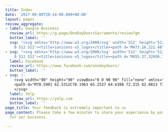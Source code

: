 ```yaml
---
title: Index
date: '2017-09-08T20:14:00.000+00:00'
layout: pages
review_aggregate:
- label: Google Business
  review_url: https://g.page/OneDayDoorsSacramento/review?gm
  button_label: ''
  svg: "<svg xmlns='http://www.w3.org/2000/svg' width='512' height='512' viewBox='0
    0 512 512'><title>ionicons-v5_logos</title><path d='M473.16,221.48l-2.26-9.59H262.46v88.22H387c-12.93,61.4-72.93,93.72-121.94,93.72-35.66,0-73.25-15-98.13-39.11a140.08,140.08,0,0,1-41.8-98.88c0-37.16,16.7-74.33,41-98.78s61-38.13,97.49-38.13c41.79,0,71.74,22.19,82.94,32.31l62.69-62.36C390.86,72.72,340.34,32,261.6,32h0c-60.75,0-119,23.27-161.58,65.71C58,139.5,36.25,199.93,36.25,256S56.83,369.48,97.55,411.6C141.06,456.52,202.68,480,266.13,480c57.73,0,112.45-22.62,151.45-63.66,38.34-40.4,58.17-96.3,58.17-154.9C475.75,236.77,473.27,222.12,473.16,221.48Z'/></svg>"
- svg: "<svg xmlns='http://www.w3.org/2000/svg' width='512' height='512' viewBox='0
    0 512 512'><title>ionicons-v5_logos</title><path d='M455.27,32H56.73A24.74,24.74,0,0,0,32,56.73V455.27A24.74,24.74,0,0,0,56.73,480H256V304H202.45V240H256V189c0-57.86,40.13-89.36,91.82-89.36,24.73,0,51.33,1.86,57.51,2.68v60.43H364.15c-28.12,0-33.48,13.3-33.48,32.9V240h67l-8.75,64H330.67V480h124.6A24.74,24.74,0,0,0,480,455.27V56.73A24.74,24.74,0,0,0,455.27,32Z'/></svg>"
  label: Facebook
  review_url: https://www.facebook.com/onedaydoors/
  button_label: ''
- svg: |-
    <svg width="90" height="90" viewBox="0 0 90 90" fill="none" xmlns="http://www.w3.org/2000/svg">
    <path d="M70.5901 62.5312C70.1963 65.2537 64.6388 72.315 62.0813 73.3387C61.2113 73.6875 60.3676 73.6012 59.6926 73.0837C59.2576 72.7462 58.8113 72.0637 52.8188 62.3362L51.0376 59.4375C50.3513 58.3987 50.4826 57.03 51.3301 55.9875C52.1663 54.975 53.3888 54.6 54.4501 55.005C54.5101 55.035 58.9313 56.4937 58.9313 56.4937C69.0113 59.805 69.3376 59.9325 69.7726 60.2512C70.4101 60.7725 70.7063 61.5862 70.5751 62.5312H70.5901ZM50.3926 47.7337C49.6801 46.65 49.6913 45.3712 50.4301 44.49L53.2276 40.6687C59.3851 32.2875 59.7226 31.845 60.1388 31.5525C60.5002 31.3181 60.9184 31.1859 61.3489 31.1701C61.7794 31.1542 62.2061 31.2553 62.5838 31.4625C65.0251 32.6475 69.9563 39.9712 70.2526 42.7837V42.8775C70.3056 43.298 70.2432 43.725 70.0721 44.1128C69.901 44.5005 69.6277 44.8344 69.2813 45.0787C68.8201 45.375 68.4001 45.5475 56.9401 48.3262C55.1288 48.7875 54.1201 49.0387 53.5276 49.2525L53.6063 49.1662C52.4738 49.5075 51.2063 48.96 50.4901 47.8275L50.3926 47.7337ZM43.3613 43.3875C42.8138 43.56 41.1451 44.0812 39.0901 40.755C39.0901 40.755 25.2376 18.9563 24.9151 18.285C24.7163 17.5313 24.9563 16.6763 25.6276 15.9863C27.6901 13.8525 38.8801 10.7175 41.8088 11.43C42.7651 11.6775 43.4213 12.2813 43.6501 13.1288C43.8188 14.0663 45.1801 34.3012 45.3751 38.8312C45.5663 42.7087 43.9051 43.2225 43.3613 43.3875ZM45.1876 65.5612C45.1576 76.1625 45.1313 76.5187 44.9588 77.0212C44.6626 77.8125 43.9838 78.3412 43.0463 78.5137C40.3463 78.9712 31.9013 75.8512 30.1426 73.7625C29.8219 73.3633 29.6181 72.883 29.5538 72.375C29.5051 72.0375 29.5538 71.7 29.6776 71.4037C29.8913 70.8562 30.1838 70.4325 37.7701 61.5412L39.9976 58.8937C40.7588 57.9187 42.1088 57.6262 43.3688 58.1287C44.5876 58.5937 45.3488 59.6475 45.2663 60.7837V65.505L45.1876 65.5612ZM22.2001 58.7812C21.3676 58.7587 20.6251 58.2562 20.1938 57.4387C19.8826 56.8312 19.6613 55.8337 19.5188 54.6187C19.1363 50.9662 19.6051 45.4537 20.6963 43.7025C21.2138 42.9 21.9638 42.4762 22.7926 42.5062C23.3401 42.5062 23.8276 42.6787 34.6688 47.1412L37.8488 48.405C38.9813 48.8212 39.6826 50.0062 39.6188 51.3562C39.5363 52.6612 38.7788 53.6662 37.6651 53.9662L33.1576 55.3987C23.0738 58.6387 22.7401 58.7287 22.2113 58.6875L22.2001 58.7812ZM64.2751 78.7387H64.2601L64.2488 78.75L64.2751 78.7387Z" fill="#626262"/>
    </svg>
  label: Yelp
  review_url: https://yelp.com
  button_label: ''
page_title: Your feedback is extremely important to us
page_content: Please take a few minutes to share your experience by posting a review
  for our business.

---
```

